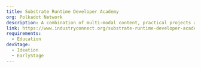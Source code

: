 ```yaml
---
title: Substrate Runtime Developer Academy
org: Polkadot Network
description: A combination of multi-modal content, practical projects and access to mentors and internship opportunities enables participants to program with Substrate and Polkadot at a professional level, and gain a community-recognized qualification. Check out here
link: https://www.industryconnect.org/substrate-runtime-developer-academy/
requirements:
  - Education
devStage:
  - Ideation
  - EarlyStage
---
```

